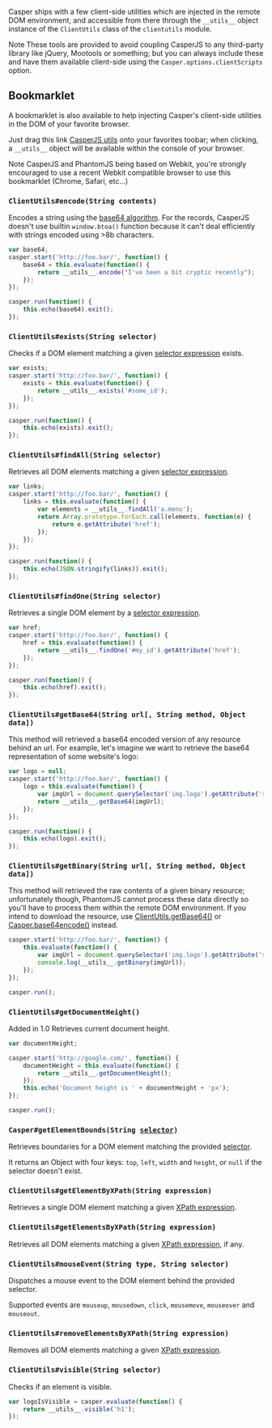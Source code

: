 Casper ships with a few client-side utilities which are injected in the
remote DOM environment, and accessible from there through the
`__utils__` object instance of the `ClientUtils` class of the
`clientutils` module.

<span class="label label-info">Note</span> These tools are provided to avoid
coupling CasperJS to any third-party library like jQuery, Mootools or
something; but you can always include these and have them available client-side
using the `Casper.options.clientScripts` option.

<h2 id="bookmarklet">Bookmarklet</h2>

A bookmarklet is also available to help injecting Casper's client-side
utilities in the DOM of your favorite browser.

Just drag this link
<span class="label label-info"><a href="javascript:(function(){void(function(){if(!document.getElementById('CasperUtils')){var%20CasperUtils=document.createElement('script');CasperUtils.id='CasperUtils';CasperUtils.src='https://raw.github.com/n1k0/casperjs/master/modules/clientutils.js';document.documentElement.appendChild(CasperUtils);var%20interval=setInterval(function(){if(typeof%20ClientUtils==='function'){window.__utils__=new%20window.ClientUtils();clearInterval(interval);}},50);}}());})();">CasperJS utils</a></span>
onto your favorites toobar; when clicking, a <code>\_\_utils\__</code> object will
be available within the console of your browser.

<span class="label label-info">Note</span> CasperJS and PhantomJS being based
on Webkit, you're strongly encouraged to use a recent Webkit compatible browser
to use this bookmarklet (Chrome, Safari, etc…)

<h3 id="clientutils.encode"><code>ClientUtils#encode(String contents)</code></h3>

Encodes a string using the [base64
algorithm](http://en.wikipedia.org/wiki/Base64). For the records,
CasperJS doesn't use builtin `window.btoa()` function because it can't
deal efficiently with strings encoded using \>8b characters.

```javascript
var base64;
casper.start('http://foo.bar/', function() {
    base64 = this.evaluate(function() {
        return __utils__.encode("I've been a bit cryptic recently");
    });
});

casper.run(function() {
    this.echo(base64).exit();
});
```

<h3 id="clientutils.exists"><code>ClientUtils#exists(String selector)</code></h3>

Checks if a DOM element matching a given [selector expression](selectors.html) exists.

```javascript
var exists;
casper.start('http://foo.bar/', function() {
    exists = this.evaluate(function() {
        return __utils__.exists('#some_id');
    });
});

casper.run(function() {
    this.echo(exists).exit();
});
```

<h3 id="clientutils.findAll"><code>ClientUtils#findAll(String selector)</code></h3>

Retrieves all DOM elements matching a given [selector expression](selectors.html).

```javascript
var links;
casper.start('http://foo.bar/', function() {
    links = this.evaluate(function() {
        var elements = __utils__.findAll('a.menu');
        return Array.prototype.forEach.call(elements, function(e) {
            return e.getAttribute('href');
        });
    });
});

casper.run(function() {
    this.echo(JSON.stringify(links)).exit();
});
```

<h3 id="clientutils.findOne"><code>ClientUtils#findOne(String selector)</code></h3>

Retrieves a single DOM element by a [selector expression](selectors.html).

```javascript
var href;
casper.start('http://foo.bar/', function() {
    href = this.evaluate(function() {
        return __utils__.findOne('#my_id').getAttribute('href');
    });
});

casper.run(function() {
    this.echo(href).exit();
});
```

<h3 id="clientutils.getBase64"><code>ClientUtils#getBase64(String url[, String method, Object data])</code></h3>

This method will retrieved a base64 encoded version of any resource
behind an url. For example, let's imagine we want to retrieve the base64
representation of some website's logo:

```javascript
var logo = null;
casper.start('http://foo.bar/', function() {
    logo = this.evaluate(function() {
        var imgUrl = document.querySelector('img.logo').getAttribute('src');
        return __utils__.getBase64(imgUrl);
    });
});

casper.run(function() {
    this.echo(logo).exit();
});
```

<h3 id="clientutils.getBinary"><code>ClientUtils#getBinary(String url[, String method, Object data])</code></h3>

This method will retrieved the raw contents of a given binary resource;
unfortunately though, PhantomJS cannot process these data directly so
you'll have to process them within the remote DOM environment. If you
intend to download the resource, use
[ClientUtils.getBase64()](#clientutils.getBase64) or
[Casper.base64encode()](api.html#casper.base64encode) instead.

```javascript
casper.start('http://foo.bar/', function() {
    this.evaluate(function() {
        var imgUrl = document.querySelector('img.logo').getAttribute('src');
        console.log(__utils__.getBinary(imgUrl));
    });
});

casper.run();
```

<h3 id="clientutils.getDocumentHeight"><code>ClientUtils#getDocumentHeight()</code></h3>

<span class="label label-success">Added in 1.0</span>
Retrieves current document height.

```javascript
var documentHeight;

casper.start('http://google.com/', function() {
    documentHeight = this.evaluate(function() {
        return __utils__.getDocumentHeight();
    });
    this.echo('Document height is ' + documentHeight + 'px');
});

casper.run();
```

<h3 id="clientutils.getElementBounds"><code>Casper#getElementBounds(String <a href="selectors.html">selector</a>)</code></h3>

Retrieves boundaries for a DOM element matching the provided
[selector](selectors.html).

It returns an Object with four keys: `top`, `left`, `width` and `height`, or
`null` if the selector doesn't exist.

<h3 id="clientutils.getElementByXPath"><code>ClientUtils#getElementByXPath(String expression)</code></h3>

Retrieves a single DOM element matching a given [XPath expression](http://www.w3.org/TR/xpath/).

<h3 id="clientutils.getElementsByXPath"><code>ClientUtils#getElementsByXPath(String expression)</code></h3>

Retrieves all DOM elements matching a given [XPath expression](http://www.w3.org/TR/xpath/), if any.

<h3 id="clientutils.mouseEvent"><code>ClientUtils#mouseEvent(String type, String selector)</code></h3>

Dispatches a mouse event to the DOM element behind the provided selector.

Supported events are `mouseup`, `mousedown`, `click`, `mousemove`, `mouseover` and `mouseout`.

<h3 id="clientutils.removeElementsByXPath"><code>ClientUtils#removeElementsByXPath(String expression)</code></h3>

Removes all DOM elements matching a given [XPath expression](http://www.w3.org/TR/xpath/).

<h3 id="clientutils.visible"><code>ClientUtils#visible(String selector)</code></h3>

Checks if an element is visible.

```javascript
var logoIsVisible = casper.evaluate(function() {
    return __utils__.visible('h1');
});
```
